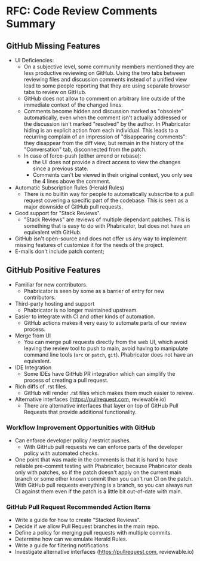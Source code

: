 # RFC: Code Review Comments Summary

## GitHub Missing Features

* UI Deficiencies:
  * On a subjective level, some community members mentioned they are less
      productive reviewing on GitHub. Using the two tabs between reviewing files
      and discussion comments instead of a unified view lead to some people
      reporting that they are using separate browser tabs to review on GitHub.
  * GitHub does not allow to comment on arbitrary line outside of the
      immediate context of the changed lines.
   * Comments become hidden and discussion marked as "obsolete"
      automatically, even when the comment isn't actually addressed or
      the discussion isn't marked "resolved" by the author. In Phabricator
      hiding is an explicit action from each individual.
      This leads to a recurring complain of an impression of "disappearing
      comments": they disappear from the diff view, but remain in the
      history of the "Conversation" tab, disconnected from the patch.
   * In case of force-push (either amend or rebase):
     * the UI does not provide a direct access to view the changes since a
        previous state.
     * Comments can't be viewed in their original context, you only see the
        4 lines above the comment.
* Automatic Subscription Rules (Herald Rules)
  * There is no builtin way for people to automatically subscribe to a pull request covering
    a specific part of the codebase.  This is seen as a major downside of GitHub pull requests.
* Good support for "Stack Reviews".
  * "Stack Reviews" are reviews of multiple dependant patches.  This is something that is easy to do
     with Phabricator, but does not have an equivalent with GitHub.
* GitHub isn't open-source and does not offer us any way to implement missing features of customize it for the needs of the project.
* E-mails don't include patch content; 

## GitHub Positive Features

* Familiar for new contributors.
  * Phabricator is seen by some as a barrier of entry for new contributors.
* Third-party hosting and support
  * Phabricator is no longer maintained upstream.
* Easier to integrate with CI and other kinds of automation.
  * GitHub actions makes it very easy to automate parts of our review process.
* Merge from UI
  * You can merge pull requests directly from the web UI, which avoid leaving the review tool
     to push to main, avoid having to manipulate command line tools (`arc` or `patch`, `git`).
     Phabricator does not have an equivalent.
* IDE Integration
  * Some IDEs have GitHub PR integration which can simplify the process of creating a pull request.
* Rich diffs of .rst files.
  * GitHub will render .rst files which makes them much easier to reivew.
* Alternative interfaces  (https://pullrequest.com, reviewable.io)
  * There are alternative interfaces that layer on top of GitHub Pull Requests that provide additional
    functionality.

### Workflow Improvement Opportunities with GitHub

* Can enforce developer policy / restrict pushes.
   * With GitHub pull requests we can enforce parts of the developer policy with automated checks.
* One point that was made in the comments is that it is hard to have reliable pre-commit
  testing with Phabricator, because Phabricator deals only with patches, so if the patch
  doesn't apply on the current main branch or some other known commit then you can't run
  CI on the patch.  With GitHub pull requests everything is a branch, so you can always run
  CI against them even if the patch is a little bit out-of-date with main.

### GitHub Pull Request Recommended Action Items

* Write a guide for how to create "Stacked Reviews".
* Decide if we allow Pull Request branches in the main repo.
* Define a policy for merging pull requests with multiple commits.
* Determine how can we emulate Herald Rules.
* Write a guide for filtering notifications.
* Investigate alternative interfaces (https://pullrequest.com, reviewable.io)
